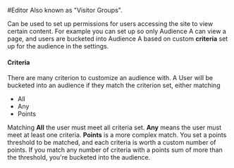 #Editor
Also known as "Visitor Groups".

Can be used to set up permissions for users accessing the site to view certain content.
For example you can set up so only Audience A can view a page, and users are bucketed into Audience A based on custom **criteria** set up for the audience in the settings.  
#### Criteria
There are many criterion to customize an audience with.
A User will be bucketed into an audience if they match the criterion set, either matching
- All
- Any
- Points

Matching **All** the user must meet all criteria set.
**Any** means the user must meet at least one criteria.
**Points** is a more complex match. You set a points threshold to be matched, and each criteria is worth a custom number of points.
If you match any number of criteria with a points sum of more than the threshold, you're bucketed into the audience.

